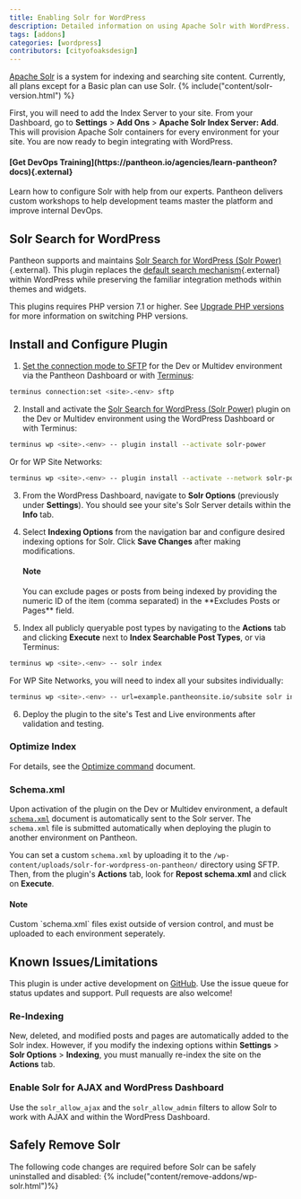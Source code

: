 ```yaml
---
title: Enabling Solr for WordPress
description: Detailed information on using Apache Solr with WordPress.
tags: [addons]
categories: [wordpress]
contributors: [cityofoaksdesign]
---
```

[Apache Solr](/docs/solr) is a system for indexing and searching site content. Currently, all plans except for a Basic plan can use Solr. {% include("content/solr-version.html") %}

First, you will need to add the Index Server to your site. From your Dashboard, go to **Settings** > **Add Ons** > **Apache Solr Index Server: Add**. This will provision Apache Solr containers for every environment for your site. You are now ready to begin integrating with WordPress.

<div class="enablement">
  <h4 class="info" markdown="1">[Get DevOps Training](https://pantheon.io/agencies/learn-pantheon?docs){.external}</h4>
  <p>Learn how to configure Solr with help from our experts. Pantheon delivers custom workshops to help development teams master the platform and improve internal DevOps.</p>
</div>

## Solr Search for WordPress

Pantheon supports and maintains [Solr Search for WordPress (Solr Power)](https://wordpress.org/plugins/solr-power/){.external}.  This plugin replaces the [default search mechanism](https://codex.wordpress.org/Class_Reference/WP_Query#Search_Parameter){.external} within WordPress while preserving the familiar integration methods within themes and widgets.

This plugins requires PHP version 7.1 or higher. See [Upgrade PHP versions](/docs/php-versions/) for more information on switching PHP versions.


## Install and Configure Plugin

1. [Set the connection mode to SFTP](/docs/sftp) for the Dev or Multidev environment via the Pantheon Dashboard or with [Terminus](/docs/terminus/):
 ```bash
 terminus connection:set <site>.<env> sftp
 ```

2. Install and activate the [Solr Search for WordPress (Solr Power)](https://wordpress.org/plugins/solr-power/) plugin on the Dev or Multidev environment using the WordPress Dashboard or with Terminus:

 ```bash
 terminus wp <site>.<env> -- plugin install --activate solr-power
 ```
 
 Or for WP Site Networks:
 ```bash
 terminus wp <site>.<env> -- plugin install --activate --network solr-power
 ```
 
3. From the WordPress Dashboard, navigate to **Solr Options** (previously under **Settings**). You should see your site's Solr Server details within the **Info** tab.

4. Select **Indexing Options** from the navigation bar and configure desired indexing options for Solr. Click **Save Changes** after making modifications.

    <div class="alert alert-info">
    <h4 class="info">Note</h4><p markdown="1">You can exclude pages or posts from being indexed by providing the numeric ID of the item (comma separated) in the **Excludes Posts or Pages** field.</p>
    </div>

5. Index all publicly queryable post types by navigating to the **Actions** tab and clicking **Execute** next to **Index Searchable Post Types**, or via Terminus:

 ```bash
 terminus wp <site>.<env> -- solr index
 ```
 
 For WP Site Networks, you will need to index all your subsites individually:
 ```bash
 terminus wp <site>.<env> -- url=example.pantheonsite.io/subsite solr index
 ```

6. Deploy the plugin to the site's Test and Live environments after validation and testing.

### Optimize Index

For details, see the [Optimize command](https://solarium.readthedocs.io/en/stable/queries/update-query/building-an-update-query/optimize-command/) document.

### Schema.xml
Upon activation of the plugin on the Dev or Multidev environment, a default [`schema.xml`](https://github.com/pantheon-systems/solr-power/blob/master/schema.xml) document is automatically sent to the Solr server. The `schema.xml` file is submitted automatically when deploying the plugin to another environment on Pantheon.

You can set a custom `schema.xml` by uploading it to the `/wp-content/uploads/solr-for-wordpress-on-pantheon/` directory using SFTP. Then, from the plugin's **Actions** tab, look for **Repost schema.xml** and click on **Execute**.

<div class="alert alert-info">
<h4 class="info">Note</h4><p markdown="1"> Custom `schema.xml` files exist outside of version control, and must be uploaded to each environment seperately.</p>
</div>

## Known Issues/Limitations
This plugin is under active development on [GitHub](https://github.com/pantheon-systems/solr-power). Use the issue queue for status updates and support. Pull requests are also welcome!

### Re-Indexing
New, deleted, and modified posts and pages are automatically added to the Solr index. However, if you modify the indexing options within **Settings** > **Solr Options** > **Indexing**, you must manually re-index the site on the **Actions** tab.

### Enable Solr for AJAX and WordPress Dashboard
Use the `solr_allow_ajax` and the `solr_allow_admin` filters to allow Solr to work with AJAX and within the WordPress Dashboard.

## Safely Remove Solr
The following code changes are required before Solr can be safely uninstalled and disabled:
{% include("content/remove-addons/wp-solr.html")%}
